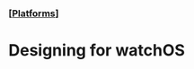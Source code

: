 ### [[Platforms](./translated-human-interface-guidelines-markdown/platforms.md)]  
  
# **Designing for watchOS**  

